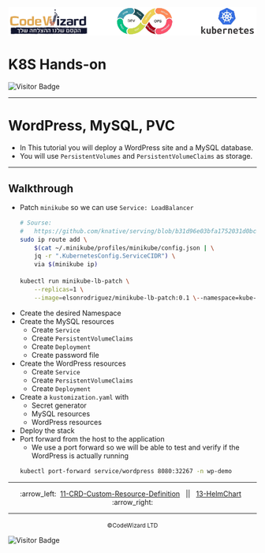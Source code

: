 ![](../../resources/k8s-logos.png)

# K8S Hands-on
![Visitor Badge](https://visitor-badge.laobi.icu/badge?page_id=nirgeier)

---
# WordPress, MySQL, PVC

- In This tutorial you will deploy a WordPress site and a MySQL database.
- You will use `PersistentVolumes` and `PersistentVolumeClaims` as storage.

---

## Walkthrough 
- Patch `minikube` so we can use `Service: LoadBalancer`
    ```sh
    # Sourse:
    #   https://github.com/knative/serving/blob/b31d96e03bfa1752031d0bc4ae2a3a00744d6cd5/docs/creating-a-kubernetes-cluster.md#loadbalancer-support-in-minikube
    sudo ip route add \
        $(cat ~/.minikube/profiles/minikube/config.json | \
        jq -r ".KubernetesConfig.ServiceCIDR") \
        via $(minikube ip)

    kubectl run minikube-lb-patch \
        --replicas=1 \
        --image=elsonrodriguez/minikube-lb-patch:0.1 \--namespace=kube-system
    ```
- Create the desired Namespace
- Create the MySQL resources
    - Create `Service`
    - Create `PersistentVolumeClaims`
    - Create `Deployment`
    - Create password file
- Create the WordPress resources
    - Create `Service`
    - Create `PersistentVolumeClaims`
    - Create `Deployment`
- Create a `kustomization.yaml` with
    - Secret generator
    - MySQL resources
    - WordPress resources
- Deploy the stack
- Port forward from the host to the application
    - We use a port forward so we will be able to test and verify if the WordPress is actually running
    ```sh
    kubectl port-forward service/wordpress 8080:32267 -n wp-demo
    ```

<!-- navigation start -->

---

<div align="center">
:arrow_left:&nbsp;
  <a href="../11-CRD-Custom-Resource-Definition">11-CRD-Custom-Resource-Definition</a>
&nbsp;&nbsp;||&nbsp;&nbsp;  <a href="../13-HelmChart">13-HelmChart</a>
  &nbsp; :arrow_right:</div>

---

<div align="center">
  <small>&copy;CodeWizard LTD</small>
</div>

![Visitor Badge](https://visitor-badge.laobi.icu/badge?page_id=nirgeier)

<!-- navigation end -->